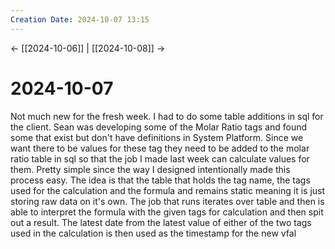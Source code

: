 ```yaml
---
Creation Date: 2024-10-07 13:15
---
```


<- [[2024-10-06]] | [[2024-10-08]]  ->

# 2024-10-07
Not much new for the fresh week. I had to do some table additions in sql for the client. Sean was developing some of the Molar Ratio tags and found some that exist but don't have definitions in System Platform. Since we want there to be values for these tag they need to be added to the molar ratio table in sql so that the job I made last week can calculate values for them. Pretty simple since the way I designed intentionally made this process easy. The idea is that the table that holds the tag name, the tags used for the calculation and the formula and remains static meaning it is just storing raw data on it's own. The job that runs iterates over table and then is able to interpret the formula with the given tags for calculation and then spit out a result. The latest date from the latest value of either of the two tags used in the calculation is then used as the timestamp for the new vfal
